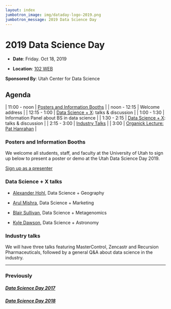 ```yaml
---
layout: index
jumbotron_image: img/dataday-logo-2019.png
jumbotron_message: 2019 Data Science Day
---
```


# 2019 Data Science Day

* **Date**: Friday. Oct 18, 2019

* **Location**: [102 WEB](https://goo.gl/maps/htGpSsuXfyjriBpY6)

**Sponsored By**: Utah Center for Data Science

## Agenda

| 11:00 - noon | [Posters and Information Booths](#posters-and-information-booths)                                                              |
| noon - 12:15 | Welcome address                                                                             |
| 12:15 - 1:00 | [Data Science + X](#data-science--x-talks): talks & discussion                                                        |
| 1:00 - 1:30  | Information Panel about BS in data science                                                  |
| 1:30 - 2:15  | [Data Science + X](#data-science--x-talks): talks & discussion                                                        |
| 2:15 - 3:00  | [Industry Talks](#industry-talks)                                                                              |
| 3:00         | [Organick Lecture: Pat Hanrahan](http://www.cs.utah.edu/calendar/organick-lecture-series-5/) |


### Posters and Information Booths

We welcome all students, staff, and faculty at the University of Utah to sign up
below to present a poster or demo at the Utah Data Science Day 2019.

<a class="btn btn-default" href="https://forms.gle/56SCvryEHFtW69b86" role="button">Sign up as a presenter</a>


### Data Science + X talks

* [Alexander Hohl](https://alexanderhohl84.wordpress.com/), Data Science + Geography

* [Arul Mishra](http://arul.mishra.us/), Data Science + Marketing

* [Blair Sullivan](https://www.cs.utah.edu/~sullivan), Data Science + Metagenomics
  
* [Kyle Dawson](http://www.astro.utah.edu/~kdawson/), Data Science + Astronomy

### Industry talks

We will have three talks featuring MasterControl, Zencastr and Recursion
Pharmaceuticals, followed by a general Q&A about data science in the industry.



----

### Previously

##### [Data Science Day 2017](../2017)

##### [Data Science Day 2018](../2018)


